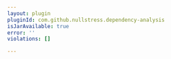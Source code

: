```yaml
---
layout: plugin
pluginId: com.github.nullstress.dependency-analysis
isJarAvailable: true
error: ''
violations: []

---
```

